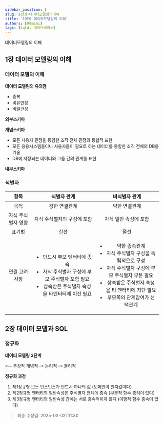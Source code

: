 ```yaml
---
sidebar_position: 1
slug: sqld-데이터모델링의이해
title: '1과목 데이터모델링의 이해'
authors: [99mini]
tags: [sqld, 데이터베이스]
---
```


데이터모델링의 이해

<!-- truncate -->

## 1장 데이터 모델링의 이해

### 데이터 모델의 이해

**데이터 모델링의 유의점**

- 중복
- 비유연성
- 비일관성

**외부스키마**

**개념스키마**

- 모든 사용자 관점을 통함한 조직 전체 관점의 통합적 표현
- 모든 응용시스템들이나 사용자들이 필요로 하는 데이터를 통합한 조직 전체의 DB를 기술
- DB에 저장되는 데이터와 그들 간의 관계를 표현

**내부스키마**

### 식별자

| 항목 | 식별자 관계 | 비식별자 관계 |
| :---: | :---: | :---: |
| 목적 | 강한 연결관계 | 약한 연결관계 |
| 자식 주식별자 영향 | 자식 주식별자의 구성에 포함 | 자식 일반 속성에 포함 |
| 표기법 | 실선 | 점선 |
| 연결 고려사항| <ul><li>반드시 부모 엔터티에 종속</li><li>자식 주식별자 구성에 부모 주식별자 포함 필요</li><li>상속받은 주식별자 속성을 타엔터티에 이전 필요</li></ul> | <ul><li>약한 종속관계</li><li>자식 주식별자 구성을 독립적으로 구성</li><li>자식 주식별자 구성에 부모 주식별자 부분 필요</li><li>상속받은 주식별자 속성을 타 엔터티에 차단 필요</li><li>부모쪽의 관계참여가 선택관계</li></ul> |

## 2장 데이터 모델과 SQL

### 정규화

**데이터 모델링 3단계**

<-- 추상적
개념적 -> 논리적 -> 물리적

**정규화 과정**

1. 제1정규형
   모든 인스턴스가 반드시 하나의 값 (도메인이 원자값이다)
2. 제2정규형
   엔터티의 일반속성은 주식별자 전체에 종속 (부분적 함수 종석이 없다)
3. 제3정규형
   엔터티의 일반속성 간에는 서로 종속적이지 않다 (이행적 함수 종속이 없다)

> 최종 수정일: 2025-03-02T11:30
